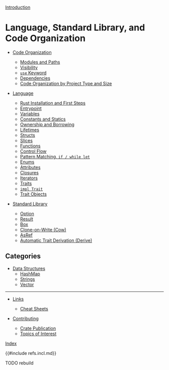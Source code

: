
[Introduction](index.md)

# Language, Standard Library, and Code Organization

- [Code Organization](code_organization/index.md)
  - [Modules and Paths](code_organization/modules.md)
  - [Visibility](code_organization/visibility.md)
  - [`use` Keyword](code_organization/use_keyword.md)
  - [Dependencies](code_organization/dependencies.md)
  - [Code Organization by Project Type and Size](code_organization/code_organization.md)

- [Language]()
  - [Rust Installation and First Steps](language/rust_install.md)
  - [Entrypoint](language/entrypoint.md)
  - [Variables](language/variables.md)
  - [Constants and Statics](language/constants_and_statics.md)
  - [Ownership and Borrowing](language/ownership_borrowing.md)
  - [Lifetimes](language/lifetimes.md)
  - [Structs](language/structs.md)
  - [Slices](language/slices.md)
  - [Functions](language/functions.md)
  - [Control Flow](language/control_flow.md)
  - [Pattern Matching, `if / while let`](../src/language/match.md)
  - [Enums](language/enums.md)
  - [Attributes](language/attributes.md)
  - [Closures](language/closures.md)
  - [Iterators](language/iterators.md)
  - [Traits](../src/language/traits.md)
  - [`impl Trait`](language/impl_trait.md)
  - [Trait Objects](language/trait_objects.md)

- [Standard Library](standard_library/index.md)
  - [Option](standard_library/option.md)
  - [Result](standard_library/result.md)
  - [Box](standard_library/box.md)
  - [Clone-on-Write (Cow)](standard_library/cow.md)
  - [AsRef](standard_library/asref.md)
  - [Automatic Trait Derivation (Derive)](standard_library/derive.md)

## Categories

- [Data Structures]()
  - [HashMap](categories/data-structures/hashmap.md)
  - [Strings](categories/data-structures/strings.md)
  - [Vector](categories/data-structures/vector.md)

---

- [Links]()
  - [Cheat Sheets](links/rust_cheatsheets.md)

- [Contributing]()
  - [Crate Publication](../src/contributing/publication.md)
  - [Topics of Interest](contributing/topics_of_interest.md)

[Index](word_index.md)

{{#include refs.incl.md}}
<div class="hidden">
TODO rebuild
</div>
